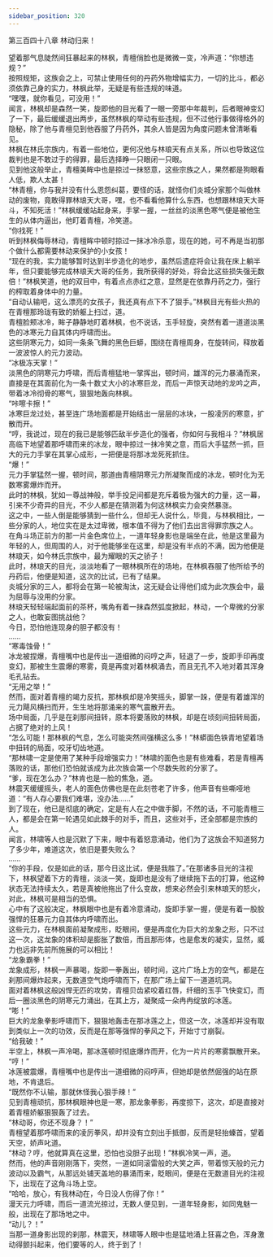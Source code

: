 ```yaml
---
sidebar_position: 320
---
```

 第三百四十八章 林动归来！


望着那气息陡然间狂暴起来的林枫，青檀俏脸也是微微一变，冷声道：“你想违规？”  
按照规矩，这族会之上，可禁止使用任何的丹药外物增幅实力，一切的比斗，都必须依靠己身的实力，林枫此举，无疑是有些违规的味道。  
“嘿嘿，就你看见，可没用！”  
闻言，林枫却是森然一笑，旋即他的目光看了一眼一旁那中年裁判，后者眼神变幻了一下，最后缓缓退出两步，虽然林枫的举动有些违规，但不过他行事做得格外的隐秘，除了他与青檀见到他吞服了丹药外，其余人皆是因为角度问题未曾清晰看见。  
林枫在林氏宗族内，有着一些地位，更何况他与林琅天有点关系，所以也导致这位裁判也是不敢过于的得罪，最后选择睁一只眼闭一只眼。  
见到他这般举止，青檀美眸中也是掠过一抹怒意，这些宗族之人，果然都是狗眼看人低，欺人太甚！  
“林青檀，你与我并没有什么恩怨纠葛，要怪的话，就怪你们炎城分家那个叫做林动的废物，竟敢得罪林琅天大哥，嘿，也不看看他算什么东西，也想跟林琅天大哥斗，不知死活！”林枫缓缓站起身来，手掌一握，一丝丝的淡黑色寒气便是被他生生的从体内逼出，他盯着青檀，冷笑道。  
“你找死！”  
听到林枫侮辱林动，青檀眸中顿时掠过一抹冰冷杀意，现在的她，可不再是当初那个做什么都需要林动来保护的小女孩！  
“现在的我，实力能够暂时达到半步造化的地步，虽然后遗症将会让我在床上躺半年，但只要能够完成林琅天大哥的任务，我所获得的好处，将会比这些损失强无数倍！”林枫笑道，他的双目中，有着点点赤红之意，显然是在依靠丹药之力，强行的榨取着身体中的力量。  
“自动认输吧，这么漂亮的女孩子，我还真有点下不了狠手。”林枫目光有些火热的在青檀那玲珑有致的娇躯上扫过，道。  
青檀脸颊冰冷，眸子静静地盯着林枫，也不说话，玉手轻旋，突然有着一道道淡黑色的冰寒元力自其体内呼啸而出。  
这些阴寒元力，如同一条条飞舞的黑色巨蟒，围绕在青檀周身，在旋转间，释放着一波波惊人的元力波动。  
“冰极冻天掌！”  
淡黑色的阴寒元力呼啸，而后青檀猛地一掌挥出，顿时间，雄浑的元力暴涌而来，直接是在其面前化为一条十数丈大小的冰寒巨龙，而后一声惊天动地的龙吟之声，带着冰冷彻骨的寒气，狠狠地轰向林枫。  
“咔嚓卡擦！”  
冰寒巨龙过处，甚至连广场地面都是开始结出一层层的冰块，一股凌厉的寒意，扩散而开。  
“哼，我说过，现在的我已是能够匹敌半步造化的强者，你如何与我相斗？”林枫居高临下地望着那呼啸而来的冰龙，眼中掠过一抹冷笑之意，而后大手猛然一抓，巨大的元力手掌在其掌心成形，一把便是将那冰龙死死抓住。  
“爆！”  
元力手掌猛然一握，顿时间，那道由青檀阴寒元力所凝聚而成的冰龙，顿时化为无数寒雾爆炸而开。  
此时的林枫，犹如一尊战神般，举手投足间都是充斥着极为强大的力量，这一幕，引来不少奇异的目光，不少人都是在猜测着为何这林枫实力会突然暴涨。  
这之中，一些人倒是能够猜到一些什么，但却无人说什么，毕竟，与林枫相比，一些分家的人，地位实在是太过卑微，根本值不得为了他们去出言得罪宗族之人。  
在角斗场正前方的那一片金色席位上，一道年轻身影也是端坐在此，他是这里最为年轻的人，但周围的人，对于他能够坐在这里，却是没有半点的不满，因为他便是林琅天，如今林氏宗族中，最为耀眼的天之骄子！  
此时，林琅天的目光，淡淡地看了一眼林枫所在的场地，在林枫吞服了他所给予的丹药后，他便是知道，这次的比试，已有了结果。  
炎城分家的三人，都将会在第一轮被淘汰，这无疑会让得他们成为此次族会中，最为屈辱与没用的分家。  
林琅天轻轻端起面前的茶杯，嘴角有着一抹森然弧度掀起，林动，一个卑微的分家之人，也敢妄图挑战他？  
今日，恐怕他连现身的胆子都没有！  
……  
“寒毒蚀骨！”  
冰龙被捏爆，青檀嘴中也是传出一道细微的闷哼之声，轻退了一步，旋即手印再度变幻，那被生生震爆的寒雾，竟是再度对着林枫涌去，而且无孔不入地对着其浑身毛孔钻去。  
“无用之举！”  
然而，面对着青檀的竭力反抗，那林枫却是冷笑摇头，脚掌一跺，便是有着雄浑的元力飓风横扫而开，生生地将那涌来的寒气震散开去。  
场中局面，几乎是在刹那间扭转，原本将要落败的林枫，却是在顷刻间扭转局面，占据了绝对的上风！  
“怎么可能！那林枫的气息，怎么可能突然间强横这么多！”林蟒面色铁青地望着场中扭转的局面，咬牙切齿地道。  
“那林啸一定是使用了某种手段增强实力！”林啸的面色也是有些难看，若是青檀再落败的话，那他们恐怕就该成为此次族会第一个尽数失败的分家了。  
“爹，现在怎么办？”林肯也是一脸的焦急，道。  
林震天缓缓摇头，老人的面色仿佛也是在此刻苍老了许多，他声音有些嘶哑地道：“有人存心要我们难堪，没办法……”  
到了现在，他已是彻底的确定，定是有人在之中做手脚，不然的话，不可能青檀三人，都是会在第一轮遇见如此棘手的对手，而且，这些对手，还全部都是宗族的人。  
闻言，林啸等人也是沉默了下来，眼中有着怒意涌动，他们为了这族会不知道努力了多少年，难道这次，依旧是要失败么？  
……  
“你的手段，仅是如此的话，那今日这比试，便是我胜了。”在那诸多目光的注视下，林枫望着下方的青檀，淡淡一笑，旋即也是没有了继续拖下去的打算，他这种状态无法持续太久，若是真被他拖出了什么变故，想来必然会引来林琅天的怒火，对此，林枫可是相当的恐惧。  
心中有了这般决定，林枫眼中也是有着冷意涌动，旋即手掌一握，便是有着一股股强悍的狂暴元力自其体内呼啸而出。  
这些元力，在林枫面前凝聚成形，眨眼间，便是再度化为巨大的龙象之形，只不过这一次，这龙象的体积却是膨胀了数倍，而且那形体，也是愈发的凝实，显然，威力也远非先前所施展的可以相比！  
“龙象霸拳！”  
龙象成形，林枫一声暴喝，旋即一拳轰出，顿时间，这片广场上方的空气，都是在刹那间爆炸起来，无数道空气炮呼啸而下，在那广场上留下一道道坑洞。  
面对着林枫这般凶悍无匹的攻势，青檀贝齿紧咬着红唇，纤细的玉手飞快变幻，而后一圈淡黑色的阴寒元力涌出，在其上方，凝聚成一朵冉冉绽放的冰莲。  
“嘭！”  
巨大的龙象拳影呼啸而下，狠狠地轰击在那冰莲之上，但这一次，冰莲却并没有取到类似上一次的功效，反而是在那等强悍的拳风之下，开始寸寸崩裂。  
“给我破！”  
半空上，林枫一声冷喝，那冰莲顿时彻底爆炸而开，化为一片片的寒雾飘散开来。  
“哼！”  
冰莲被震爆，青檀嘴中也是传出一道细微的闷哼声，但她却是依然倔强的站在原地，不肯退后。  
“既然你不认输，那就休怪我心狠手辣！”  
见到青檀顽抗，那林枫眼神也是一寒，那龙象拳影，再度掠下，这次，却是直接对着青檀娇躯狠狠轰了过去。  
“林动哥，你还不现身？！”  
青檀望着那呼啸而来的凌厉拳风，却并没有立刻出手抵御，反而是轻抬螓首，望着天空，娇声叱道。  
“林动？哼，他就算真在这里，恐怕也没胆子出现！”林枫冷笑一声，道。  
然而，他的声音刚刚落下，突然，一道如同滚雷般的大笑之声，带着惊天般的元力波动以及霸气，从那远处铺天盖地的暴涌而来，眨眼间，便是在无数道目光的注视下，出现在了这角斗场上空。  
“哈哈，放心，有我林动在，今日没人伤得了你！”  
漫天元力呼啸，而后一道流光掠过，无数人便见到，一道年轻身影，如同鬼魅一般，出现在了那场地之中。  
“动儿？！”  
当那一道身影出现的刹那，林震天，林啸等人眼中也是猛地涌上狂喜之色，浑身激动得颤抖起来，他们要等的人，终于到了！  
  
  
